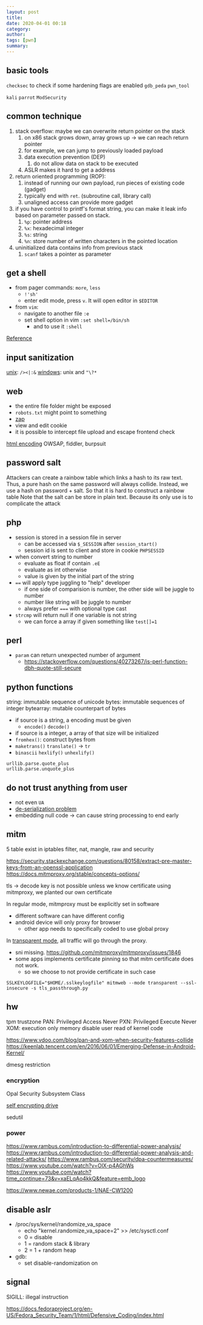 ```yaml
---
layout: post
title: 
date: 2020-04-01 00:18
category: 
author: 
tags: [pwn]
summary: 
---
```


## basic tools 

`checksec` to check if some hardening flags are enabled
`gdb_peda`
`pwn_tool`

`kali`
`parrot`
`ModSecurity`

## common technique

1. stack overflow: maybe we can overwrite return pointer on the stack
   1. on x86 stack grows down, array grows up -> we can reach return pointer
   2. for example, we can jump to previously loaded payload
   3. data execution prevention (DEP)
      1. do not allow data on stack to be executed
   4. ASLR makes it hard to get a address
2. return oriented programming (ROP):
   1. instead of running our own payload, run pieces of existing code (gadget)
   2. typically end with `ret`. (subroutine call, library call)
   3. unaligned access can provide more gadget
3. if you have control to printf's format string, you can make it leak info based on parameter passed on stack.
   1. `%p`: pointer address
   2. `%x`: hexadecimal integer
   3. `%s`: string
   4. `%n`: store number of written characters in the pointed location
4. uninitialized data contains info from previous stack
   1. `scanf` takes a pointer as parameter

## get a shell

* from pager commands: `more`, `less`
  * `!'sh'`
  * enter edit mode, press `v`. It will open editor in `$EDITOR`
* from `vim`:
  * navigate to another file `:e`
  * set shell option in vim `:set shell=/bin/sh`
    * and to use it `:shell`

[Reference](https://fireshellsecurity.team/restricted-linux-shell-escaping-techniques/)

## input sanitization

[unix](https://www.cyberciti.biz/faq/linuxunix-rules-for-naming-file-and-directory-names/): `/><|:&`
[windows](https://docs.microsoft.com/en-us/windows/win32/fileio/naming-a-file): unix and `"\?*`

## web

* the entire file folder might be exposed
* `robots.txt` might point to something
* [zap](https://www.zaproxy.org/)
* view and edit cookie
* it is possible to intercept file upload and escape frontend check

[html encoding](https://www.w3schools.com/tags/ref_urlencode.asp)
OWSAP, fiddler, burpsuit

## password salt

Attackers can create a rainbow table which links a hash to its raw text.
Thus, a pure hash on the same password will always collide.
Instead, we use a hash on password + salt. 
So that it is hard to construct a rainbow table
Note that the salt can be store in plain text.
Because its only use is to complicate the attack

## php

* session is stored in a session file in server
  * can be accessed via `$_SESSION` after `session_start()`
  * session id is sent to client and store in cookie `PHPSESSID`
* when convert string to number
  * evaluate as float if contain `.eE`
  * evaluate as int otherwise
  * value is given by the initial part of the string
* `==` will apply type juggling to "help" developer
  * if one side of comparision is number, the other side will be juggle to number
  * number like string will be juggle to number
  * always prefer `===` with optional type cast
* `strcmp` will return null if one variable is not string
  * we can force a array if given something like `test[]=1` 

## perl

* `param` can return unexpected number of argument
  * https://stackoverflow.com/questions/40273267/is-perl-function-dbh-quote-still-secure

## python functions

string: immutable sequence of unicode
bytes: immutable sequences of integer
bytearray: mutable counterpart of bytes

* if source is a string, a encoding must be given
  * `encode()` `decode()`
* if source is a integer, a array of that size will be initialized
* `fromhex()`: construct bytes from
* `maketrans()` `translate()` -> `tr`
* `binascii` `hexlify()` `unhexlify()`

```
urllib.parse.quote_plus
urllib.parse.unquote_plus
```

## do not trust anything from user

* not even `UA`
* [de-serialization problem](https://paragonie.com/blog/2016/04/securely-implementing-de-serialization-in-php)
* embedding null code -> can cause string processing to end early

## mitm

5 table exist in iptables
filter, nat, mangle, raw and security

https://security.stackexchange.com/questions/80158/extract-pre-master-keys-from-an-openssl-application
https://docs.mitmproxy.org/stable/concepts-options/

tls -> decode key is not possible unless we know certificate
using mitmproxy, we planted our own certificate

In regular mode, mitmproxy must be explicitly set in software

* different software can have different config
* android device will only proxy for browser
  * other app needs to specifically coded to use global proxy

In [transparent mode](https://docs.mitmproxy.org/stable/howto-transparent/), all traffic will go through the proxy.

* sni missing. https://github.com/mitmproxy/mitmproxy/issues/1846
* some apps implements certificate pinning so that mitm certificate does not work.
  * so we choose to not provide certificate in such case

```
SSLKEYLOGFILE="$HOME/.sslkeylogfile" mitmweb --mode transparent --ssl-insecure -s tls_passthrough.py
```

## hw

tpm
trustzone
PAN: Privileged Access Never
PXN: Privileged Execute Never
XOM: execution only memory
disable user read of kernel code

https://www.vdoo.com/blog/pan-and-xom-when-security-features-collide
https://keenlab.tencent.com/en/2016/06/01/Emerging-Defense-in-Android-Kernel/

dmesg restriction

### encryption

Opal Security Subsystem Class

[self encrypting drive](https://wiki.archlinux.org/index.php/Self-encrypting_drives)

sedutil

### power

https://www.rambus.com/introduction-to-differential-power-analysis/
https://www.rambus.com/introduction-to-differential-power-analysis-and-related-attacks/
https://www.rambus.com/security/dpa-countermeasures/
https://www.youtube.com/watch?v=OlX-p4AGhWs
https://www.youtube.com/watch?time_continue=73&v=xaELqAo4kkQ&feature=emb_logo

https://www.newae.com/products-1/NAE-CW1200

## disable aslr

* /proc/sys/kernel/randomize_va_space
  * echo "kernel.randomize_va_space=2" >> /etc/sysctl.conf
  * 0 = disable
  * 1 = random stack & library
  * 2 = 1 + random heap
* gdb:
  * set disable-randomization on

## signal

SIGILL: illegal instruction

https://docs.fedoraproject.org/en-US/Fedora_Security_Team/1/html/Defensive_Coding/index.html
